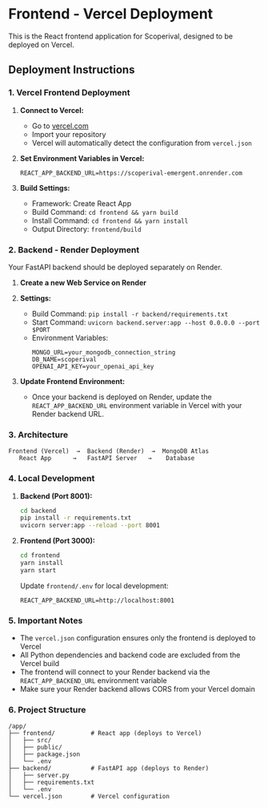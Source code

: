# Frontend - Vercel Deployment

This is the React frontend application for Scoperival, designed to be deployed on Vercel.

## Deployment Instructions

### 1. Vercel Frontend Deployment

1. **Connect to Vercel:**
   - Go to [vercel.com](https://vercel.com)
   - Import your repository
   - Vercel will automatically detect the configuration from `vercel.json`

2. **Set Environment Variables in Vercel:**
   ```
   REACT_APP_BACKEND_URL=https://scoperival-emergent.onrender.com
   ```

3. **Build Settings:**
   - Framework: Create React App
   - Build Command: `cd frontend && yarn build`
   - Install Command: `cd frontend && yarn install`
   - Output Directory: `frontend/build`

### 2. Backend - Render Deployment

Your FastAPI backend should be deployed separately on Render.

1. **Create a new Web Service on Render**
2. **Settings:**
   - Build Command: `pip install -r backend/requirements.txt`
   - Start Command: `uvicorn backend.server:app --host 0.0.0.0 --port $PORT`
   - Environment Variables:
     ```
     MONGO_URL=your_mongodb_connection_string
     DB_NAME=scoperival
     OPENAI_API_KEY=your_openai_api_key
     ```

3. **Update Frontend Environment:**
   - Once your backend is deployed on Render, update the `REACT_APP_BACKEND_URL` environment variable in Vercel with your Render backend URL.

### 3. Architecture

```
Frontend (Vercel)  →  Backend (Render)  →  MongoDB Atlas
   React App      →   FastAPI Server   →    Database
```

### 4. Local Development

1. **Backend (Port 8001):**
   ```bash
   cd backend
   pip install -r requirements.txt
   uvicorn server:app --reload --port 8001
   ```

2. **Frontend (Port 3000):**
   ```bash
   cd frontend
   yarn install
   yarn start
   ```

   Update `frontend/.env` for local development:
   ```
   REACT_APP_BACKEND_URL=http://localhost:8001
   ```

### 5. Important Notes

- The `vercel.json` configuration ensures only the frontend is deployed to Vercel
- All Python dependencies and backend code are excluded from the Vercel build
- The frontend will connect to your Render backend via the `REACT_APP_BACKEND_URL` environment variable
- Make sure your Render backend allows CORS from your Vercel domain

### 6. Project Structure

```
/app/
├── frontend/          # React app (deploys to Vercel)
│   ├── src/
│   ├── public/
│   ├── package.json
│   └── .env
├── backend/           # FastAPI app (deploys to Render)
│   ├── server.py
│   ├── requirements.txt
│   └── .env
└── vercel.json        # Vercel configuration
```
